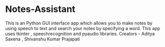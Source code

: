 # Notes-Assistant
This is an Python GUI interface app which allows you to make notes by using speech to text and search your notes by specifying a word. This app uses tkinter , speechrecognition and pyaudio libraries. 
Creators - Aditya Saxena , Shivanshu Kumar Prajapati
